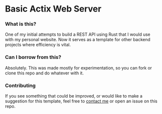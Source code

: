 # Basic Actix Web Server


### What is this?
One of my initial attempts to build a REST API using Rust that I would use with my personal website. Now it serves as a template for other
backend projects where efficiency is vital.


### Can I borrow from this?
Absolutely. This was made mostly for experimentation, so you can fork or clone this repo and do whatever with it.


### Contributing
If you see something that could be improved, or would like to make a suggestion for this template, feel free to 
[contact me](https://judsonjames.com/contact) or open an issue on this repo.
